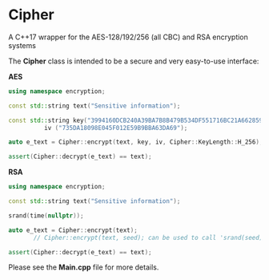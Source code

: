 # Cipher
A C++17 wrapper for the AES-128/192/256 (all CBC) and RSA encryption systems

The **Cipher** class is intended to be a secure and very easy-to-use interface:

**AES**
```c++
using namespace encryption;

const std::string text("Sensitive information");

const std::string key("3994160DCB240A39BA7B8B479B534DF551716BC21A66285937965C14FD7565B5"),
		  iv ("735DA18098E045F012E59B9BBA63DA69");

auto e_text = Cipher::encrypt(text, key, iv, Cipher::KeyLength::H_256);

assert(Cipher::decrypt(e_text) == text);
```

**RSA**
```c++
using namespace encryption;

const std::string text("Sensitive information");

srand(time(nullptr));

auto e_text = Cipher::encrypt(text);
	   // Cipher::encrypt(text, seed); can be used to call 'srand(seed)' if 'seed != 1'

assert(Cipher::decrypt(e_text) == text);
```

Please see the **Main.cpp** file for more details.
